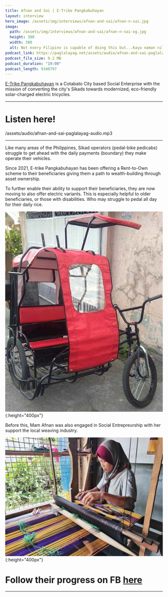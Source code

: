 ```yaml
---
title: Afnan and Sai | E-Trike Pangkabuhayan
layout: interview
hero_image: /assets/img/interviews/afnan-and-sai/afnan-n-sai.jpg
image:
  path: /assets/img/interviews/afnan-and-sai/afnan-n-sai-og.jpg
  height: 380
  width: 380
  alt: Not every Filipino is capable of doing this but...Kaya naman nila eh!
podcast_link: https://paglalayag.net/assets/audio/afnan-and-sai-paglalayag-audio.mp3
podcast_file_size: 9.2 MB
podcast_duration: "19:00"
podcast_length: 9340797
---
```


[E-Trike Pangkabuhayan](https://www.facebook.com/etrike.pangkabuhayan) is a Cotabato City based Social Enterprise with the mission of converting the city's Sikads towards modernized, eco-friendly solar-charged electric tricycles.

-----------------

# Listen here!

/assets/audio/afnan-and-sai-paglalayag-audio.mp3

-----------------

Like many areas of the Philippines, Sikad operators (pedal-bike pedicabs) struggle to get ahead with the daily payments (boundary) they make operate their vehicles.

Since 2021, E-trike Pangkabuhayan has been offering a Rent-to-Own scheme to their beneficiaries giving them a path to wealth-building through asset ownership.

To further enable their ability to support their beneficiaries, they are now moving to also offer electric variants.  This is especially helpful to older beneficiaries, or those with disabilities.  Who may struggle to pedal all day for their daily rice.

![Sikad padyak](/assets/img/interviews/afnan-and-sai/sikad-padyak.jpg){:height="400px"}

Before this, Mam Afnan was also engaged in Social Entrepreurship with her support the local weaving industry.

![MindaHABInao handicrafts](/assets/img/interviews/afnan-and-sai/MindaHABInao-handicrafts.jpg){:height="400px"}

# Follow their progress on FB [here](https://www.facebook.com/etrike.pangkabuhayan)

-----------------
